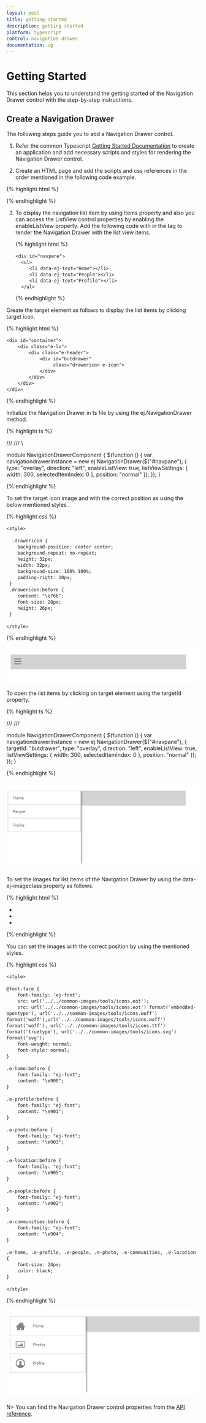```yaml
---
layout: post
title: getting-started
description: getting started
platform: typescript
control: navigation drawer
documentation: ug
---
```


# Getting Started

This section helps you to understand the getting started of the Navigation Drawer control with the step-by-step instructions.

## Create a Navigation Drawer

The following steps guide you to add a Navigation Drawer control.

1)	Refer the common Typescript [Getting Started Documentation](https://help.syncfusion.com/js/typescript) to create an application and add necessary scripts and styles for rendering the Navigation Drawer control.

2)  Create an HTML page and add the scripts and css references in the order mentioned in the following code example.

{% highlight html %}

<!DOCTYPE html>
<html>
<head>
    <title>Typescript Application</title>
    <link href="http://cdn.syncfusion.com/**{{**site.releaseversion**}}**/js/web/flat-azure/ej.web.all.min.css" rel="stylesheet" />
    <script src="https://code.jquery.com/jquery-3.0.0.min.js"></script>
    <script src="http://cdn.syncfusion.com/js/assets/external/jsrender.min.js" type="text/javascript"></script>
    <script src="http://cdn.syncfusion.com/**{{**site.releaseversion**}}**/js/web/ej.web.all.min.js" type="text/javascript"></script>
</head>
<body>
    <!--Add Navigation Drawer code here-->
</body>
</html>

{% endhighlight %}

3)	To display the navigation list item by using items property and also you can access the ListView control properties by enabling the enableListView property. Add the following code with in the <body> tag to render the Navigation Drawer with the list view items. 

    {% highlight html %}

        <div id="navpane">
          <ul>
             <li data-ej-text="Home"></li>
             <li data-ej-text="People"></li>
             <li data-ej-text="Profile"></li>
          </ul>
       </div>

    {% endhighlight %}

Create the target element as follows to display the list items by clicking target icon.

{% highlight html %}

    <div id="container">
        <div class="e-lv">
            <div class="e-header">
                <div id="butdrawer"
                     class="drawericon e-icon">
                </div>
            </div>
        </div> 
    </div>

{% endhighlight %}

Initialize the Navigation Drawer in ts file by using the ej.NavigationDrawer method.

{% highlight ts %}

/// <reference path="tsfiles/jquery.d.ts" />
 /// <reference path="tsfiles/ej.web.all.d.ts" />\

module NavigationDrawerComponent {
    $(function () {
        var navigationdrawerInstance = new ej.NavigationDrawer($("#navpane"), {
            type: "overlay",
            direction: "left",
            enableListView: true,
            listViewSettings: {
                width: 300,
                selectedItemIndex: 0
            },
            position: "normal"
        });
    });
}

{% endhighlight %}

To set the target icon image and with the correct position as using the below mentioned styles .

{% highlight css %}

    <style>
    
      .drawericon {
        background-position: center center;
        background-repeat: no-repeat;
        height: 32px;
        width: 32px;
        background-size: 100% 100%;
        padding-right: 10px;
     }
     .drawericon:before {
        content: "\e76b";
        font-size: 28px;
        height: 26px;
     }

    </style>

{% endhighlight %}

![](Getting-Started_images/getting-started_img1.png)

To open the list items by clicking on target element using the targetId property.  

{% highlight ts %}

 /// <reference path="../tsfiles/jquery.d.ts" />
 /// <reference path="../tsfiles/ej.web.all.d.ts" />

module NavigationDrawerComponent {
    $(function () {
        var navigationdrawerInstance = new ej.NavigationDrawer($("#navpane"), {
           targetId: "butdrawer",
            type: "overlay",
            direction: "left",
            enableListView: true,
            listViewSettings: {
                width: 300,
                selectedItemIndex: 0
            },
            position: "normal"
        });
    });
}
  
{% endhighlight %}

![](Getting-Started_images/getting-started_img2.png)

To set the images for list items of the Navigation Drawer by using the data-ej-imageclass property as follows.

{% highlight html %}

   <div id="navpane">
        <ul>
            <li data-ej-imageclass="e-icon e-home" data-ej-text="Home"></li>
            <li data-ej-imageclass="e-icon e-photo" data-ej-text="Photos"></li>
            <li data-ej-imageclass="e-icon e-profile" data-ej-text="Profile"></li>
        </ul>
    </div>

{% endhighlight %}

You can set the images with the correct position by using the mentioned styles.

{% highlight css %}

    <style>
    
    @font-face { 
        font-family: 'ej-font'; 
        src: url('../../common-images/tools/icons.eot'); 
        src: url('../../common-images/tools/icons.eot') format('embedded-opentype'), url('../../common-images/tools/icons.woff') format('woff'),url('../../common-images/tools/icons.woff') format('woff'), url('../../common-images/tools/icons.ttf') format('truetype'), url('../../common-images/tools/icons.svg') format('svg'); 
        font-weight: normal; 
        font-style: normal; 
    } 
 
    .e-home:before { 
        font-family: "ej-font"; 
        content: "\e900"; 
    } 
 
    .e-profile:before { 
        font-family: "ej-font"; 
        content: "\e901"; 
    } 
 
    .e-photo:before { 
        font-family: "ej-font"; 
        content: "\e903"; 
    } 
 
    .e-location:before { 
        font-family: "ej-font"; 
        content: "\e905"; 
    } 

    .e-people:before { 
        font-family: "ej-font"; 
        content: "\e902"; 
    } 
 
    .e-communities:before { 
        font-family: "ej-font"; 
        content: "\e904"; 
    }

    .e-home, .e-profile, .e-people, .e-photo, .e-communities, .e-location { 
        font-size: 24px; 
        color: black; 
    } 

    </style>

{% endhighlight %}

![](Getting-Started_images/getting-started_img3.png)


N> You can find the Navigation Drawer control properties from the [API reference](https://help.syncfusion.com/api/js/ejnavigationdrawer).
